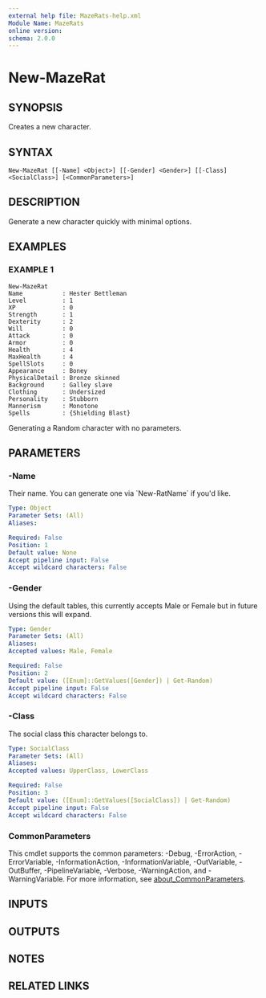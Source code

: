 ```yaml
---
external help file: MazeRats-help.xml
Module Name: MazeRats
online version:
schema: 2.0.0
---
```


# New-MazeRat

## SYNOPSIS
Creates a new character.

## SYNTAX

```
New-MazeRat [[-Name] <Object>] [[-Gender] <Gender>] [[-Class] <SocialClass>] [<CommonParameters>]
```

## DESCRIPTION
Generate a new character quickly with minimal options.

## EXAMPLES

### EXAMPLE 1
```
New-MazeRat
Name           : Hester Bettleman
Level          : 1
XP             : 0
Strength       : 1
Dexterity      : 2
Will           : 0
Attack         : 0
Armor          : 0
Health         : 4
MaxHealth      : 4
SpellSlots     : 0
Appearance     : Boney
PhysicalDetail : Bronze skinned
Background     : Galley slave
Clothing       : Undersized
Personality    : Stubborn
Mannerism      : Monotone
Spells         : {Shielding Blast}
```

Generating a Random character with no parameters.

## PARAMETERS

### -Name
Their name.
You can generate one via \`New-RatName\` if you'd like.

```yaml
Type: Object
Parameter Sets: (All)
Aliases:

Required: False
Position: 1
Default value: None
Accept pipeline input: False
Accept wildcard characters: False
```

### -Gender
Using the default tables, this currently accepts Male or Female but in future
versions this will expand.

```yaml
Type: Gender
Parameter Sets: (All)
Aliases:
Accepted values: Male, Female

Required: False
Position: 2
Default value: ([Enum]::GetValues([Gender]) | Get-Random)
Accept pipeline input: False
Accept wildcard characters: False
```

### -Class
The social class this character belongs to.

```yaml
Type: SocialClass
Parameter Sets: (All)
Aliases:
Accepted values: UpperClass, LowerClass

Required: False
Position: 3
Default value: ([Enum]::GetValues([SocialClass]) | Get-Random)
Accept pipeline input: False
Accept wildcard characters: False
```

### CommonParameters
This cmdlet supports the common parameters: -Debug, -ErrorAction, -ErrorVariable, -InformationAction, -InformationVariable, -OutVariable, -OutBuffer, -PipelineVariable, -Verbose, -WarningAction, and -WarningVariable. For more information, see [about_CommonParameters](http://go.microsoft.com/fwlink/?LinkID=113216).

## INPUTS

## OUTPUTS

## NOTES

## RELATED LINKS
